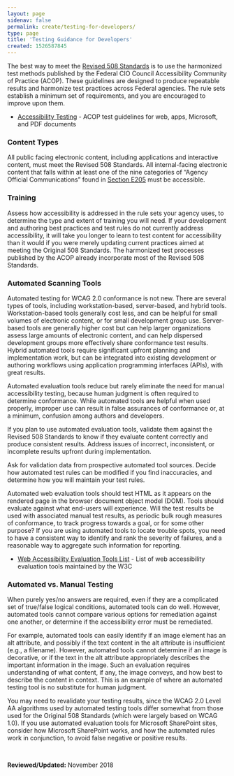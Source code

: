 ```yaml
---
layout: page
sidenav: false
permalink: create/testing-for-developers/
type: page
title: 'Testing Guidance for Developers'
created: 1526587845
---
```


The best way to meet the  [Revised 508 Standards][1] is to use the harmonized test methods published by the Federal CIO Council Accessibility Community of Practice (ACOP). These guidelines are designed to produce repeatable results and harmonize test practices across Federal agencies. The rule sets establish a minimum set of requirements, and you are encouraged to improve upon them.

  * [Accessibility Testing][2] - ACOP test guidelines for web, apps, Microsoft, and PDF documents

### Content Types

All public facing electronic content, including applications and interactive content, must meet the Revised 508 Standards. All internal-facing electronic content that falls within at least one of the nine categories of &ldquo;Agency Official Communications&rdquo; found in [Section E205][3] must be accessible.

### Training

Assess how accessibility is addressed in the rule sets your agency uses, to determine the type and extent of training you will need. If your development and authoring best practices and test rules do not currently address accessibility, it will take you longer to learn to test content for accessibility than it would if you were merely updating current practices aimed at meeting the Original 508 Standards. The harmonized test processes published by the ACOP already incorporate most of the Revised 508 Standards.

### Automated Scanning Tools

Automated testing for WCAG 2.0 conformance is not new. There are several types of tools, including workstation-based, server-based, and hybrid tools. Workstation-based tools generally cost less, and can be helpful for small volumes of electronic content, or for small development group use. Server-based tools are generally higher cost but can help larger organizations assess large amounts of electronic content, and can help dispersed development groups more effectively share conformance test results. Hybrid automated tools require significant upfront planning and implementation work, but can be integrated into existing development or authoring workflows using application programming interfaces (APIs), with great results.

Automated evaluation tools reduce but rarely eliminate the need for manual accessibility testing, because human judgment is often required to determine conformance. While automated tools are helpful when used properly, improper use can result in false assurances of conformance or, at a minimum, confusion among authors and developers.

If you plan to use automated evaluation tools, validate them against the Revised 508 Standards to know if they evaluate content correctly and produce consistent results. Address issues of incorrect, inconsistent, or incomplete results upfront during implementation.

Ask for validation data from prospective automated tool sources. Decide how automated test rules can be modified if you find inaccuracies, and determine how you will maintain your test rules.

Automated web evaluation tools should test HTML as it appears on the rendered page in the browser document object model (DOM). Tools should evaluate against what end-users will experience. Will the test results be used with associated manual test results, as periodic bulk rough measures of conformance, to track progress towards a goal, or for some other purpose? If you are using automated tools to locate trouble spots, you need to have a consistent way to identify and rank the severity of failures, and a reasonable way to aggregate such information for reporting.

  * [Web Accessibility Evaluation Tools List][4]&nbsp;- List of web accessibility evaluation tools maintained by the W3C

### Automated vs. Manual Testing

When purely yes/no answers are required, even if they are a complicated set of true/false logical conditions, automated tools can do well. However, automated tools cannot compare various options for remediation against one another, or determine if the accessibility error must be remediated.

For example, automated tools can easily identify if an image element has an alt attribute, and possibly if the text content in the alt attribute is insufficient (e.g., a filename). However, automated tools cannot determine if an image is decorative, or if the text in the alt attribute appropriately describes the important information in the image. Such an evaluation requires understanding of what content, if any, the image conveys, and how best to describe the content in context. This is an example of where an automated testing tool is no substitute for human judgment.

You may need to revalidate your testing results, since the WCAG 2.0 Level AA algorithms used by automated testing tools differ somewhat from those used for the Original 508 Standards (which were largely based on WCAG 1.0). If you use automated evaluation tools for Microsoft SharePoint sites, consider how Microsoft SharePoint works, and how the automated rules work in conjunction, to avoid false negative or positive results.

&nbsp;

**Reviewed/Updated:** November 2018

&nbsp;

 [1]: https://www.access-board.gov/guidelines-and-standards/communications-and-it/about-the-ict-refresh/final-rule/text-of-the-standards-and-guidelines
 [2]: /test
 [3]: https://www.access-board.gov/guidelines-and-standards/communications-and-it/about-the-ict-refresh/final-rule/single-file-version#E205-content
 [4]: https://www.w3.org/WAI/ER/tools/